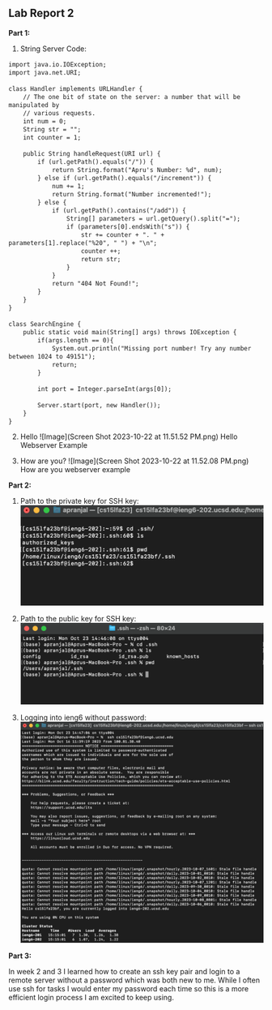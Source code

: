 ## Lab Report 2

**Part 1:**

1. String Server Code:
```
import java.io.IOException;
import java.net.URI;

class Handler implements URLHandler {
    // The one bit of state on the server: a number that will be manipulated by
    // various requests.
    int num = 0;
    String str = "";
    int counter = 1;

    public String handleRequest(URI url) {
        if (url.getPath().equals("/")) {
            return String.format("Apru's Number: %d", num);
        } else if (url.getPath().equals("/increment")) {
            num += 1;
            return String.format("Number incremented!");
        } else {
            if (url.getPath().contains("/add")) {
                String[] parameters = url.getQuery().split("=");
                if (parameters[0].endsWith("s")) {
                    str += counter + ". " + parameters[1].replace("%20", " ") + "\n";
                    counter ++;
                    return str;
                }
            }
            return "404 Not Found!";
        }
    }
}

class SearchEngine {
    public static void main(String[] args) throws IOException {
        if(args.length == 0){
            System.out.println("Missing port number! Try any number between 1024 to 49151");
            return;
        }

        int port = Integer.parseInt(args[0]);

        Server.start(port, new Handler());
    }
}
```

2. Hello
![Image](Screen Shot 2023-10-22 at 11.51.52 PM.png)
Hello Webserver Example

4. How are you?
![Image](Screen Shot 2023-10-22 at 11.52.08 PM.png)
How are you webserver example


**Part 2:**

1. Path to the private key for SSH key:
![Image](private_key.png)

3. Path to the public key for SSH key:
![Image](public_key.png)

5. Logging into ieng6 without password:
![Image](no_pw_login.png)

**Part 3:**

In week 2 and 3 I learned how to create an ssh key pair and login to a remote server without a password which was both new to me. While I often use ssh for tasks I would enter my password each time so this is a more efficient login process I am excited to keep using.
